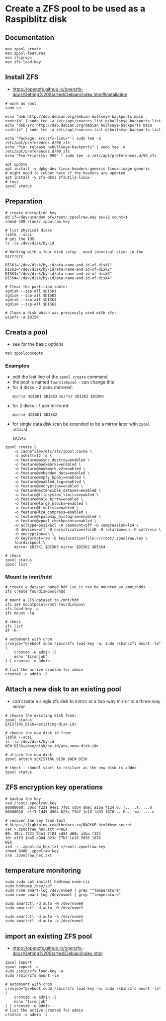 # Create a ZFS pool to be used as a Raspiblitz disk

## Documentation
```
man zpool create
man zpool-features
man zfsprops
man zfs-load-key
```

## Install ZFS
* https://openzfs.github.io/openzfs-docs/Getting%20Started/Debian/index.html#installation
```
# work as root
sudo su -

echo "deb http://deb.debian.org/debian bullseye-backports main contrib" | sudo tee -a /etc/apt/sources.list.d/bullseye-backports.list
echo "deb-src http://deb.debian.org/debian bullseye-backports main contrib" | sudo tee -a /etc/apt/sources.list.d/bullseye-backports.list

echo "Package: src:zfs-linux" | sudo tee -a /etc/apt/preferences.d/90_zfs
echo "Pin: release n=bullseye-backports" | sudo tee -a /etc/apt/preferences.d/90_zfs
echo "Pin-Priority: 990" | sudo tee -a /etc/apt/preferences.d/90_zfs

apt update
apt install -y dpkg-dev linux-headers-generic linux-image-generic
# might need to reboot here if the headers are updated
apt install -y zfs-dkms zfsutils-linux
# test
zpool status
```

## Preparation
```
# create encryption key
dd if=/dev/urandom of=/root/.zpoolraw.key bs=32 count=1
chmod 400 /root/.zpoolraw.key

# list physical disks
lsblk --scsi
# get the IDS
ls -la /dev/disk/by-id

# Working with a four disk setup - need identical sizes in the mirrrors

DISK1="/dev/disk/by-id/ata-name-and-id-of-disk1"
DISK2="/dev/disk/by-id/ata-name-and-id-of-disk2"
DISK3="/dev/disk/by-id/ata-name-and-id-of-disk3"
DISK4="/dev/disk/by-id/ata-name-and-id-of-disk4"

# Clear the partition table:
sgdisk --zap-all $DISK1
sgdisk --zap-all $DISK2
sgdisk --zap-all $DISK1
sgdisk --zap-all $DISK2

# Clean a disk which was previously used with zfs:
wipefs -a $DISK
```

## Creata a pool
* see for the basic options
```
man zpoolconcepts
```
### Examples 
* edit the last line of the `zpool create` command
* the pool is named `fourdiskpool` - can change this 
* for 4 disks - 2 pairs mirrored:
    ```
    mirror $DISK1 $DISK3 mirror $DISK2 $DISK4
    ```
* for 2 disks - 1 pair mirrored:
    ```
    mirror $DISK1 $DISK2
    ```
* for single data disk (can be extended to be a mirror later with `zpool attach`)
    ```
    $DISK1
    ```


```
zpool create \
    -o cachefile=/etc/zfs/zpool.cache \
    -o ashift=12 -d \
    -o feature@async_destroy=enabled \
    -o feature@bookmarks=enabled \
    -o feature@bookmark_v2=enabled \
    -o feature@embedded_data=enabled \
    -o feature@empty_bpobj=enabled \
    -o feature@enabled_txg=enabled \
    -o feature@encryption=enabled \
    -o feature@extensible_dataset=enabled \
    -o feature@filesystem_limits=enabled \
    -o feature@hole_birth=enabled \
    -o feature@large_blocks=enabled \
    -o feature@livelist=enabled \
    -o feature@lz4_compress=enabled \
    -o feature@spacemap_histogram=enabled \
    -o feature@zpool_checkpoint=enabled \
    -O acltype=posixacl -O canmount=off -O compression=lz4 \
    -O devices=off -O normalization=formD -O relatime=on -O xattr=sa \
    -O encryption=on \
    -O keyformat=raw -O keylocation=file:///root/.zpoolraw.key \
    fourdiskpool \
    mirror $DISK1 $DISK3 mirror $DISK2 $DISK4

# check
zpool status
zpool list
```

### Mount to /mnt/hdd
```
# create a dataset named hdd (so it can be mounted as /mnt/hdd)
zfs create fourdiskpool/hdd

# mount a ZFS dataset to /mnt/hdd
zfs set mountpoint=/mnt fourdiskpool
zfs load-key -a
zfs mount -la

# check
zfs list
df -h

# automount with cron
cronjob="@reboot sudo /sbin/zfs load-key -a; sudo /sbin/zfs mount -la"
(
    crontab -u admin -l
    echo "$cronjob"
) | crontab -u admin -

# list the active crontab for admin
crontab -u admin -l
```


## Attach a new disk to an existing pool
* can create a single zfs disk to mirror or a two-way mirror to a three-way mirror
```
# choose the existing disk from:
zpool status
EXISTING_DISK=<existing-disk-id>

# choose the new disk id from:
lsblk --scsi
ls -la /dev/disk/by-id
NEW_DISK=/dev/disk/by-id/ata-<new-disk-id>

# attach the new disk
zpool attach $EXISTING_DISK $NEW_DISK

# check - shoudl start to resilver as the new disk is added
zpool status
```

## ZFS encryption key operations
```
# backup the key
xxd /root/.zpoolraw.key
00000000: 30cc f221 94e1 7f01 cd54 d68c a1ba f124 0..!.....T.....$
00000010: e1f3 1d45 d904 823c 77b7 1e18 fd93 1676 ...E... <w......v

# recover the key from text
# https://lightning.readthedocs.io/BACKUP.html#hsm-secret
cat >.zpoolraw_hex.txt <<HEX
00: 30cc f221 94e1 7f01 cd54 d68c a1ba f124
10: e1f3 1d45 d904 823c 77b7 1e18 fd93 1676
HEX
xxd -r .zpoolraw_hex.txt >/root/.zpoolraw.key
chmod 0400 .zpoolraw.key
srm .zpoolraw_hex.txt
```

## temperature monitoring
```
sudo sudo apt install hddtemp nvme-cli
sudo hddtemp /dev/sd?
sudo nvme smart-log /dev/nvme0 | grep "^temperature"
sudo nvme smart-log /dev/nvme1 | grep "^temperature"

sudo smartctl -d auto -H /dev/nvme0
sudo smartctl -d auto -H /dev/nvme1

sudo smartctl -d auto -a /dev/nvme1
sudo smartctl -d auto -a /dev/nvme1
```

## import an existing ZFS pool
* https://openzfs.github.io/openzfs-docs/Getting%20Started/Debian/index.html
```
zpool import
zpool import -a
sudo /sbin/zfs load-key -a
sudo /sbin/zfs mount -la

# automount with cron
cronjob="@reboot sudo /sbin/zfs load-key -a; sudo /sbin/zfs mount -la"
(
    crontab -u admin -l
    echo "$cronjob"
) | crontab -u admin -
# list the active crontab for admin
crontab -u admin -l
```
